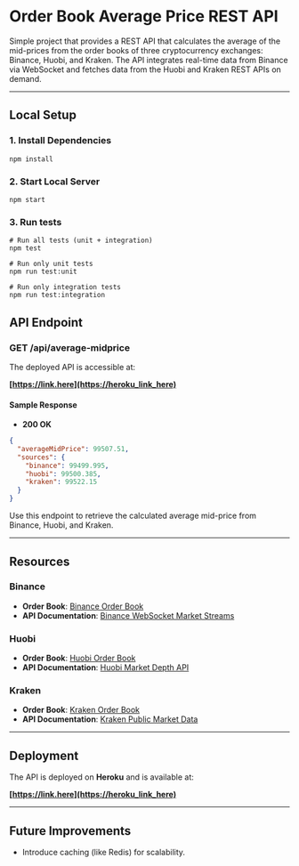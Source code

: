 
# **Order Book Average Price REST API**

Simple project that provides a REST API that calculates the average of the mid-prices from the order books of three cryptocurrency exchanges: Binance, Huobi, and Kraken. The API integrates real-time data from Binance via WebSocket and fetches data from the Huobi and Kraken REST APIs on demand.

---

## **Local Setup**

### **1. Install Dependencies**
```
npm install
```

### **2. Start Local Server**
```
npm start
```

### **3. Run tests**
```
# Run all tests (unit + integration)
npm test

# Run only unit tests
npm run test:unit

# Run only integration tests
npm run test:integration
```


## **API Endpoint**

### **GET /api/average-midprice**

The deployed API is accessible at:

**[https://link.here](https://heroku_link_here)**

#### **Sample Response**
- **200 OK**

```json
{
  "averageMidPrice": 99507.51,
  "sources": {
    "binance": 99499.995,
    "huobi": 99500.385,
    "kraken": 99522.15
  }
}
```

Use this endpoint to retrieve the calculated average mid-price from Binance, Huobi, and Kraken.

---

## **Resources**

### **Binance**
- **Order Book**: [Binance Order Book](https://www.binance.com/en/trade/BTC_USDT)
- **API Documentation**: [Binance WebSocket Market Streams](https://binance-docs.github.io/apidocs/futures/en/#websocket-market-streams)

### **Huobi**
- **Order Book**: [Huobi Order Book](https://www.htx.com/trade/btc_usdt/)
- **API Documentation**: [Huobi Market Depth API](https://huobiapi.github.io/docs/spot/v1/en/#market-depth)

### **Kraken**
- **Order Book**: [Kraken Order Book](https://pro.kraken.com/app/trade/btc-usd)
- **API Documentation**: [Kraken Public Market Data](https://docs.kraken.com/api/docs/rest-api/get-order-book)

---

## **Deployment**

The API is deployed on **Heroku** and is available at:

**[https://link.here](https://heroku_link_here)**

---

## **Future Improvements**

- Introduce caching (like Redis) for scalability.

